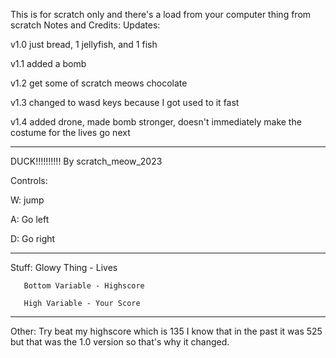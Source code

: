 This is for scratch only and there's a load from your computer thing from scratch
Notes and Credits:
Updates:

v1.0 just bread, 1 jellyfish, and 1 fish

v1.1 added a bomb

v1.2 get some of scratch meows chocolate

v1.3 changed to wasd keys because I got used to it fast

v1.4 added drone, made bomb stronger, doesn't immediately  make the costume for the lives go next

----------------------------------------------------------------------------

DUCK!!!!!!!!!! By scratch_meow_2023

Controls: 

W: jump

A: Go left

D: Go right

----------------------------------------------------------------------------

Stuff: Glowy Thing - Lives 
       
       Bottom Variable - Highscore
      
       High Variable - Your Score

----------------------------------------------------------------------------

Other: Try beat my highscore which is 135 I know that in the past it was 525 but that was the 1.0 version so that's why it changed.
         
